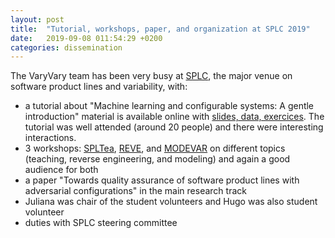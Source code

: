 ```yaml
---
layout: post
title:  "Tutorial, workshops, paper, and organization at SPLC 2019"
date:   2019-09-08 011:54:29 +0200
categories: dissemination 
---
```


The VaryVary team has been very busy at [SPLC](https://splc2019.net/), the major venue on software product lines and variability, with:
 * a tutorial about "Machine learning and configurable systems: A gentle introduction" material is available online with [slides, data, exercices](https://github.com/VaryVary/ML-configurable-SPLCTutorial). The tutorial was well attended (around 20 people) and there were interesting interactions.
 * 3 workshops: [SPLTea](http://spltea.irisa.fr/), [REVE](http://reveworkshop.github.io), and [MODEVAR](https://modevar.github.io/program/) on different topics (teaching, reverse engineering, and modeling) and again a good audience for both 
 * a paper "Towards quality assurance of software product lines with adversarial configurations" in the main research track 
 * Juliana was chair of the student volunteers and Hugo was also student volunteer 
 * duties with SPLC steering committee


